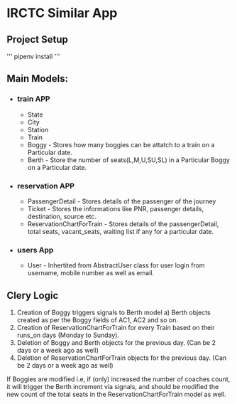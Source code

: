 # IRCTC Similar App

## Project Setup

'''
pipenv install
'''

## Main Models:

- ### train APP

  - State
  - City
  - Station
  - Train
  - Boggy - Stores how many boggies can be attatch to a train on a Particular date.
  - Berth - Store the number of seats(L,M,U,SU,SL) in a Particular Boggy on a Particular date.

- ### reservation APP

  - PassengerDetail - Stores details of the passenger of the journey
  - Ticket - Stores the informations like PNR, passenger details, destination, source etc.
  - ReservationChartForTrain - Stores details of the passengerDetail, total seats, vacant_seats, waiting list if any for a particular date.

- ### users App
  - User - Inhertited from AbstractUser class for user login from username, mobile number as well as email.

## Clery Logic

1. Creation of Boggy triggers signals to Berth model
   a) Berth objects created as per the Boggy fields of AC1, AC2 and so on.
2. Creation of ReservationChartForTrain for every Train based on their runs_on days (Monday to Sunday).
3. Deletion of Boggy and Berth objects for the previous day. (Can be 2 days or a week ago as well)
4. Deletion of ReservationChartForTrain objects for the previous day. (Can be 2 days or a week ago as well)

If Boggies are modified i.e, if (only) increased the number of coaches count, it will trigger the Berth increment via signals, and should be modified the new count of the total seats in the ReservationChartForTrain model as well.

